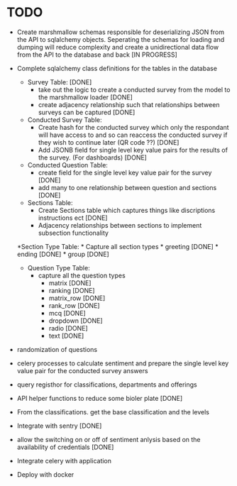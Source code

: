 # TODO

* Create marshmallow schemas responsible for deserializing JSON from the API to sqlalchemy objects. Seperating the schemas for loading and dumping will reduce complexity and create a unidirectional data flow from the API to the database and back [IN PROGRESS]
* Complete sqlalchemy class definitions for the tables in the database
    * Survey Table: [DONE]
        * take out the logic to create a conducted survey from the model to the marshmallow loader [DONE]
        * create adjacency relationship such that relationships between surveys can be captured [DONE]
    * Conducted Survey Table:
        * Create hash for the conducted survey which only the respondant will have access to and so can reaccess the conducted survey if they wish to continue later (QR code ??) [DONE]
        * Add JSONB field for single level key value pairs for the results of the survey. (For dashboards) [DONE]
    * Conducted Question Table:
        * create field for the single level key value pair for the survey [DONE]
        * add many to one relationship between question and sections [DONE]
    * Sections Table:
        * Create Sections table which captures things like discriptions instructions ect [DONE]
        * Adjacency relationships between sections to implement subsection functionality
    
    *Section Type Table:
        * Capture all section types
            * greeting [DONE]
            * ending [DONE]
            * group [DONE]
            

    * Question Type Table:
        * capture all the question types
            * matrix [DONE]
            * ranking [DONE]
            * matrix_row [DONE]
            * rank_row [DONE]
            * mcq [DONE]
            * dropdown [DONE]
            * radio [DONE]
            * text [DONE]

* randomization of questions
* celery processes to calculate sentiment and prepare the single level key value pair for the conducted survey answers  
* query registhor for classifications, departments and offerings 
* API helper functions to reduce some bioler plate [DONE]
* From the classifications. get the base classification and the levels
* Integrate with sentry [DONE]
* allow the switching on or off of sentiment anlysis based on the availability of credentials [DONE]
* Integrate celery with application 
* Deploy with docker
